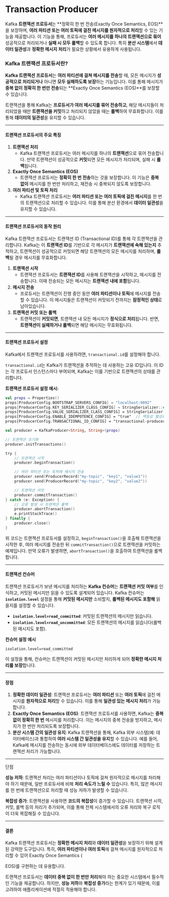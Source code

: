 # Transaction Producer

Kafka **트랜잭션 프로듀서**는 \*\*정확히 한 번 전송(Exactly Once Semantics, EOS)\*\*을 보장하며, **여러 파티션 또는 여러 토픽에 걸친 메시지를 원자적으로 처리**할 수 있는 기능을 제공합니다. 이 기능을 통해, 프로듀서는 **여러 메시지를 하나의 트랜잭션으로 묶어** 성공적으로 처리되거나 **실패 시 모두 롤백**할 수 있도록 합니다. 특히 **분산 시스템**에서 **데이터 일관성**과 **정확한 메시지 처리**가 필요한 상황에서 유용하게 사용됩니다.

### Kafka 트랜잭션 프로듀서란?

**Kafka 트랜잭션 프로듀서**는 **여러 파티션에 걸쳐 메시지를 전송**할 때, 모든 메시지가 **성공적으로 처리되거나** 아니면 **모두 실패하도록 보장**하는 기능입니다. 이를 통해 메시지가 **중복 없이 정확히 한 번만 전송**되는 \*\*Exactly Once Semantics (EOS)\*\*를 보장할 수 있습니다.

트랜잭션을 통해 Kafka는 **프로듀서가 여러 메시지를 묶어 전송하고**, 해당 메시지들이 처리되었을 때만 **트랜잭션을 커밋**하고 처리되지 않았을 때는 **롤백**하여 무효화합니다. 이를 통해 **데이터의 일관성**을 유지할 수 있습니다.

***

#### 트랜잭션 프로듀서의 주요 특징

1. **트랜잭션 처리**
   * Kafka 트랜잭션 프로듀서는 여러 메시지를 하나의 **트랜잭션**으로 묶어 전송합니다. 만약 트랜잭션이 성공적으로 **커밋**되면 모든 메시지가 처리되며, 실패 시 **롤백**됩니다.
2. **Exactly Once Semantics (EOS)**
   * 트랜잭션 프로듀서는 **정확히 한 번 전송**하는 것을 보장합니다. 이 기능은 **중복 없이** 메시지를 한 번만 처리하고, 재전송 시 중복되지 않도록 보장합니다.
3. **여러 파티션 및 토픽 처리**
   * Kafka 트랜잭션 프로듀서는 **여러 파티션 또는 여러 토픽에 걸친 메시지**를 한 번의 트랜잭션으로 처리할 수 있습니다. 이를 통해 분산 환경에서 **데이터 일관성**을 유지할 수 있습니다.

***

#### 트랜잭션 프로듀서의 동작 원리

Kafka 트랜잭션 프로듀서는 트랜잭션 ID (Transactional ID)를 통해 각 트랜잭션을 관리합니다. Kafka는 이 **트랜잭션 ID**를 기반으로 각 메시지가 **트랜잭션에 속해 있는지** 추적하고, 트랜잭션이 성공적으로 커밋되면 해당 트랜잭션의 모든 메시지를 처리하며, **롤백**될 경우 메시지를 무효화합니다.

1. **트랜잭션 시작**
   * 트랜잭션 프로듀서는 **트랜잭션 ID**를 사용해 트랜잭션을 시작하고, 메시지를 전송합니다. 이때 전송되는 모든 메시지는 **트랜잭션 내에 포함**됩니다.
2. **메시지 전송**
   * 프로듀서는 트랜잭션이 진행 중인 동안 **여러 파티션이나 토픽**에 메시지를 전송할 수 있습니다. 이 메시지들은 트랜잭션이 커밋되기 전까지는 **잠정적인 상태**로 남아있습니다.
3. **트랜잭션 커밋 또는 롤백**
   * 트랜잭션이 **커밋되면**, 트랜잭션 내 모든 메시지가 **정식으로 처리**됩니다. 반면, **트랜잭션이 실패하거나 롤백**되면 해당 메시지는 무효화됩니다.

***

#### 트랜잭션 프로듀서 설정

Kafka에서 트랜잭션 프로듀서를 사용하려면, `transactional.id`를 설정해야 합니다.&#x20;

`transactional.id`는 Kafka가 트랜잭션을 추적하는 데 사용하는 고유 ID입니다. 이 ID는 각 프로듀서 인스턴스마다 부여되며, Kafka는 이를 기반으로 트랜잭션의 상태를 관리합니다.

**트랜잭션 프로듀서 설정 예시:**

```kotlin
val props = Properties()
props[ProducerConfig.BOOTSTRAP_SERVERS_CONFIG] = "localhost:9092"
props[ProducerConfig.KEY_SERIALIZER_CLASS_CONFIG] = StringSerializer::class.java.name
props[ProducerConfig.VALUE_SERIALIZER_CLASS_CONFIG] = StringSerializer::class.java.name
props[ProducerConfig.ENABLE_IDEMPOTENCE_CONFIG] = "true"  // 멱등성 활성화
props[ProducerConfig.TRANSACTIONAL_ID_CONFIG] = "transactional-producer-1"  // 트랜잭션 ID 설정

val producer = KafkaProducer<String, String>(props)

// 트랜잭션 초기화
producer.initTransactions()

try {
    // 트랜잭션 시작
    producer.beginTransaction()

    // 여러 파티션 또는 토픽에 메시지 전송
    producer.send(ProducerRecord("my-topic", "key1", "value1"))
    producer.send(ProducerRecord("my-topic", "key2", "value2"))

    // 트랜잭션 커밋
    producer.commitTransaction()
} catch (e: Exception) {
    // 오류 발생 시 트랜잭션 롤백
    producer.abortTransaction()
    e.printStackTrace()
} finally {
    producer.close()
}
```

위 코드는 트랜잭션 프로듀서를 설정하고, `beginTransaction()`을 호출해 트랜잭션을 시작한 후, 여러 메시지를 전송한 뒤 `commitTransaction()`으로 트랜잭션을 커밋하는 예제입니다. 만약 오류가 발생하면, `abortTransaction()`을 호출하여 트랜잭션을 롤백합니다.

***

#### 트랜잭션 컨슈머

트랜잭션 프로듀서가 보낸 메시지를 처리하는 **Kafka 컨슈머**는 **트랜잭션 커밋 여부**를 인식하고, 커밋된 메시지만 읽을 수 있도록 설계되어 있습니다. Kafka 컨슈머는 **`isolation.level`** 설정을 통해 **커밋된 메시지만** 소비할지, **롤백된 메시지도 포함해** 읽을지를 설정할 수 있습니다.

* **`isolation.level=read_committed`**: 커밋된 트랜잭션의 메시지만 읽습니다.
* **`isolation.level=read_uncommitted`**: 모든 트랜잭션의 메시지를 읽습니다(롤백된 메시지도 포함).

**컨슈머 설정 예시**

```properties
isolation.level=read_committed
```

이 설정을 통해, 컨슈머는 트랜잭션이 커밋된 메시지만 처리하게 되어 **정확한 메시지 처리를 보장**합니다.

***

#### 장점

1. **정확한 데이터 일관성**: 트랜잭션 프로듀서는 **여러 파티션** 또는 **여러 토픽**에 걸친 메시지를 **원자적으로 처리**할 수 있습니다. 이를 통해 **일관성 있는 메시지 처리**가 가능합니다.
2. **Exactly Once Semantics (EOS)**: 트랜잭션 프로듀서를 사용하면, Kafka는 **중복 없이 정확히 한 번** 메시지를 처리합니다. 이는 메시지의 중복 전송을 방지하고, 메시지가 한 번만 처리되도록 보장합니다.
3. **분산 시스템 간의 일관성 유지**: Kafka 트랜잭션을 통해, Kafka 외부 시스템(예: 데이터베이스)과 통합하여 **여러 시스템 간 일관성을 유지**할 수 있습니다. 예를 들어, Kafka에 메시지를 전송하는 동시에 외부 데이터베이스에도 데이터를 저장하는 트랜잭션 처리가 가능합니다.

***

단점

**성능 저하**: 트랜잭션 처리는 여러 파티션이나 토픽에 걸쳐 원자적으로 메시지를 처리해야 하기 때문에, 일반 프로듀서에 비해 **처리 속도가 느릴 수** 있습니다. 특히, 많은 메시지를 한 번에 트랜잭션으로 처리할 때 성능 저하가 발생할 수 있습니다.

**복잡성 증가**: 트랜잭션을 사용하면 **코드의 복잡성**이 증가할 수 있습니다. 트랜잭션 시작, 커밋, 롤백 등의 처리가 추가되며, 이를 통해 전체 시스템에서의 오류 처리와 복구 로직이 더욱 복잡해질 수 있습니다.

***

#### 결론

Kafka 트랜잭션 프로듀서는 **정확한 메시지 처리**와 **데이터 일관성**을 보장하기 위해 설계된 강력한 도구입니다. 특히, **여러 파티션이나 여러 토픽**에 걸쳐 메시지를 원자적으로 처리할 수 있어 Exactly Once Semantics (

EOS)를 구현하는 데 유용합니다.

트랜잭션 프로듀서는 **데이터 중복 없이 한 번만 처리**해야 하는 중요한 시스템에서 필수적인 기능을 제공합니다. 하지만, **성능 저하**와 **복잡성 증가**라는 한계가 있기 때문에, 이를 고려하여 애플리케이션에 적절히 적용해야 합니다.
